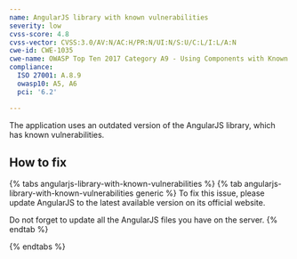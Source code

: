 ```yaml
---
name: AngularJS library with known vulnerabilities
severity: low
cvss-score: 4.8
cvss-vector: CVSS:3.0/AV:N/AC:H/PR:N/UI:N/S:U/C:L/I:L/A:N
cwe-id: CWE-1035
cwe-name: OWASP Top Ten 2017 Category A9 - Using Components with Known Vulnerabilities
compliance:
  ISO 27001: A.8.9
  owasp10: A5, A6
  pci: '6.2'

---            
```


The application uses an outdated version of the AngularJS library, which has known vulnerabilities.

## How to fix

{% tabs angularjs-library-with-known-vulnerabilities %}
{% tab angularjs-library-with-known-vulnerabilities generic %}
To fix this issue, please update AngularJS to the latest available version on its official website.

Do not forget to update all the AngularJS files you have on the server.
{% endtab %}

{% endtabs %}
